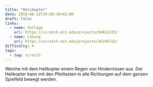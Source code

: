 ```yaml
---
title: "Helikopter"
date: 2018-06-22T19:09:16+02:00
draft: false
links:
  - name: Vorlage
    url: https://scratch.mit.edu/projects/94831333/
  - name: Lösung
    url: https://scratch.mit.edu/projects/56345722/
difficulty: 4
tags:
  - tag: scratch
---
```

Weiche mit dem Helikopter einem Regen von Hindernissen aus. Der Helikopter kann mit den Pfeiltasten in alle Richtungen auf dem ganzen Spielfeld bewegt werden.
